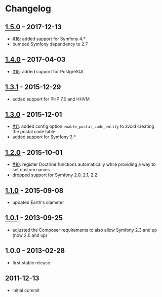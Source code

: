 # Changelog

## [1.5.0] – 2017-12-13

- [#16]: added support for Symfony 4.*
- bumped Symfony dependency to 2.7

[#16]: https://github.com/craue/CraueGeoBundle/issues/16
[1.5.0]: https://github.com/craue/CraueGeoBundle/compare/1.4.0...1.5.0

## [1.4.0] – 2017-04-03

- [#15]: added support for PostgreSQL 

[#15]: https://github.com/craue/CraueGeoBundle/issues/15
[1.4.0]: https://github.com/craue/CraueGeoBundle/compare/1.3.1...1.4.0

## [1.3.1] - 2015-12-29

- added support for PHP 7.0 and HHVM

[1.3.1]: https://github.com/craue/CraueGeoBundle/compare/1.3.0...1.3.1

## [1.3.0] - 2015-12-01

- [#11]: added config option `enable_postal_code_entity` to avoid creating the postal code table
- added support for Symfony 3.*

[#11]: https://github.com/craue/CraueGeoBundle/issues/11
[1.3.0]: https://github.com/craue/CraueGeoBundle/compare/1.2.0...1.3.0

## [1.2.0] - 2015-10-01

- [#10]: register Doctrine functions automatically while providing a way to set custom names
- dropped support for Symfony 2.0, 2.1, 2.2

[#10]: https://github.com/craue/CraueGeoBundle/issues/10
[1.2.0]: https://github.com/craue/CraueGeoBundle/compare/1.1.0...1.2.0

## [1.1.0] - 2015-09-08

- updated Earth's diameter

[1.1.0]: https://github.com/craue/CraueGeoBundle/compare/1.0.1...1.1.0

## [1.0.1] - 2013-09-25

- adjusted the Composer requirements to also allow Symfony 2.3 and up (now 2.0 and up)

[1.0.1]: https://github.com/craue/CraueGeoBundle/compare/1.0.0...1.0.1

## 1.0.0 - 2013-02-28

- first stable release

## 2011-12-13

- initial commit
